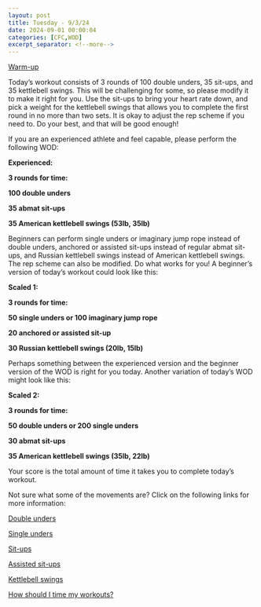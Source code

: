 ```yaml
---
layout: post
title: Tuesday - 9/3/24
date: 2024-09-01 00:00:04
categories: [CFC,WOD]
excerpt_separator: <!--more-->
---
```


[Warm-up](https://communityfitnessclub.wixsite.com/website/post/basic-full-body-warm-up)

Today’s workout consists of 3 rounds of 100 double unders, 35 sit-ups, and 35 kettlebell swings. This will be challenging for some, so please modify it to make it right for you. Use the sit-ups to bring your heart rate down, and pick a weight for the kettlebell swings that allows you to complete the first round in no more than two sets. It is okay to adjust the rep scheme if you need to. Do your best, and that will be good enough!

If you are an experienced athlete and feel capable, please perform the following WOD:

**Experienced:**

**3 rounds for time:**

**100 double unders**

**35 abmat sit-ups**

**35 American kettlebell swings (53lb, 35lb)**
<!--more-->

Beginners can perform single unders or imaginary jump rope instead of double unders, anchored or assisted sit-ups instead of regular abmat sit-ups, and Russian kettlebell swings instead of American kettlebell swings. The rep scheme can also be modified. Do what works for you! A beginner’s version of today’s workout could look like this:

**Scaled 1:**

**3 rounds for time:**

**50 single unders or 100 imaginary jump rope**

**20 anchored or assisted sit-up**

**30 Russian kettlebell swings (20lb, 15lb)**

Perhaps something between the experienced version and the beginner version of the WOD is right for you today. Another variation of today’s WOD might look like this:

**Scaled 2:**

**3 rounds for time:**

**50 double unders or 200 single unders**

**30 abmat sit-ups**

**35 American kettlebell swings (35lb, 22lb)**

Your score is the total amount of time it takes you to complete today’s workout. 

Not sure what some of the movements are? Click on the following links for more information:

[Double unders](https://communityfitnessclub.wixsite.com/website/post/double-unders)

[Single unders](https://www.youtube.com/watch?v=hCuXYrTOMxI)

[Sit-ups](https://communityfitnessclub.wixsite.com/website/post/sit-ups)

[Assisted sit-ups](https://www.youtube.com/watch?v=q4ap_8wpaF8)

[Kettlebell swings](https://communityfitnessclub.wixsite.com/website/post/kettlebell-swings) 

[How should I time my workouts?](https://communityfitnessclub.wixsite.com/website/post/how-should-i-time-my-workouts)

